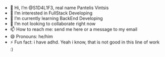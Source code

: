- 👋 Hi, I’m @S1D4L1F3, real name Pantelis Vintsis
- 👀 I’m interested in FullStack Developing
- 🌱 I’m currently learning BackEnd Developing
- 💞️ I’m not looking to collaborate right now
- 📫 How to reach me: send me here or a message to my email
- 😄 Pronouns: he/him
- ⚡ Fun fact: i have adhd. Yeah i know, that is not good in this line of work :)

<!---
Sid4Life92/Sid4Life92 is a ✨ special ✨ repository because its `README.md` (this file) appears on your GitHub profile.
You can click the Preview link to take a look at your changes.
--->
